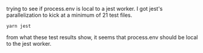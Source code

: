 trying to see if process.env is local to a jest worker.
I got jest's parallelization to kick at a minimum of 21 test files.
```
yarn jest
```

from what these test results show, it seems that process.env should be local to the jest worker.

